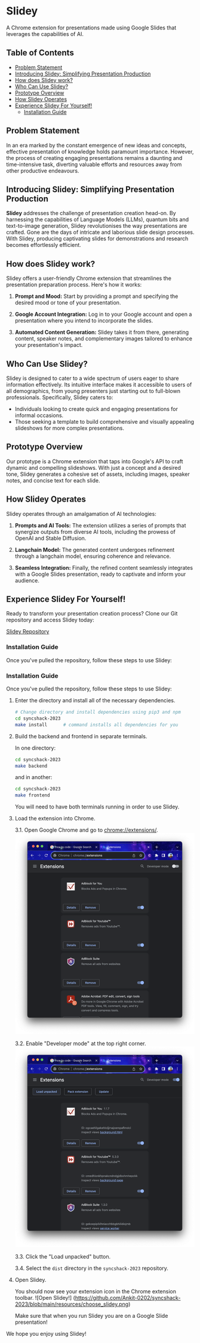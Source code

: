 # Slidey

A Chrome extension for presentations made using Google Slides that leverages the capabilities of AI.

## Table of Contents

- [Problem Statement](#problem-statement)
- [Introducing Slidey: Simplifying Presentation Production](#introducing-slidey-simplifying-presentation-production)
- [How does Slidey work?](#how-does-slidey-work)
- [Who Can Use Slidey?](#who-can-use-slidey)
- [Prototype Overview](#prototype-overview)
- [How Slidey Operates](#how-slidey-operates)
- [Experience Slidey For Yourself!](#experience-slidey-for-yourself)
    - [Installation Guide](#installation-guide)

## Problem Statement

In an era marked by the constant emergence of new ideas and concepts, effective presentation of knowledge holds paramount importance. However, the process of creating engaging presentations remains a daunting and time-intensive task, diverting valuable efforts and resources away from other productive endeavours.

## Introducing Slidey: Simplifying Presentation Production

**Slidey** addresses the challenge of presentation creation head-on. By harnessing the capabilities of Language Models (LLMs), quantum bits and text-to-image generation, Slidey revolutionises the way presentations are crafted. Gone are the days of intricate and laborious slide design processes. With Slidey, producing captivating slides for demonstrations and research becomes effortlessly efficient.

## How does Slidey work?

Slidey offers a user-friendly Chrome extension that streamlines the presentation preparation process. Here's how it works:

1. **Prompt and Mood:** Start by providing a prompt and specifying the desired mood or tone of your presentation.

2. **Google Account Integration:** Log in to your Google account and open a presentation where you intend to incorporate the slides.

3. **Automated Content Generation:** Slidey takes it from there, generating content, speaker notes, and complementary images tailored to enhance your presentation's impact.

## Who Can Use Slidey?

Slidey is designed to cater to a wide spectrum of users eager to share information effectively. Its intuitive interface makes it accessible to users of all demographics, from young presenters just starting out to full-blown professionals. Specifically, Slidey caters to:

- Individuals looking to create quick and engaging presentations for informal occasions.
- Those seeking a template to build comprehensive and visually appealing slideshows for more complex presentations.

## Prototype Overview

Our prototype is a Chrome extension that taps into Google's API to craft dynamic and compelling slideshows. With just a concept and a desired tone, Slidey generates a cohesive set of assets, including images, speaker notes, and concise text for each slide.

## How Slidey Operates

Slidey operates through an amalgamation of AI technologies:

1. **Prompts and AI Tools:** The extension utilizes a series of prompts that synergize outputs from diverse AI tools, including the prowess of OpenAI and Stable Diffusion.

2. **Langchain Model:** The generated content undergoes refinement through a langchain model, ensuring coherence and relevance.

3. **Seamless Integration:** Finally, the refined content seamlessly integrates with a Google Slides presentation, ready to captivate and inform your audience.

## Experience Slidey For Yourself!

Ready to transform your presentation creation process? Clone our Git repository and access Slidey today:

[Slidey Repository](https://github.com/Ankit-0202/syncshack-2023.git)

### Installation Guide

Once you've pulled the repository, follow these steps to use Slidey:

### Installation Guide

Once you've pulled the repository, follow these steps to use Slidey:

1. Enter the directory and install all of the necessary dependencies.

    ```bash
    # Change directory and install dependencies using pip3 and npm
    cd syncshack-2023
    make install      # command installs all dependencies for you
    ```

2. Build the backend and frontend in separate terminals.

    In one directory:

    ```bash
    cd syncshack-2023
    make backend
    ```

    and in another:

    ```bash
    cd syncshack-2023
    make frontend
    ```

    You will need to have both terminals running in order to use Slidey.

3. Load the extension into Chrome.

    3.1. Open Google Chrome and go to [chrome://extensions/](chrome://extensions/).
    ![Extensions page on Google Chrome](https://github.com/Ankit-0202/syncshack-2023/blob/main/resources/extensions_page.png)

    3.2. Enable "Developer mode" at the top right corner.
    ![Developer tools on the extensions page for Chrome](https://github.com/Ankit-0202/syncshack-2023/blob/main/resources/dev_tools.png)

    3.3. Click the "Load unpacked" button.

    3.4. Select the `dist` directory in the `syncshack-2023` repository.

4. Open Slidey.

    You should now see your extension icon in the Chrome extension toolbar.
    ![Open Slidey!] (https://github.com/Ankit-0202/syncshack-2023/blob/main/resources/choose_slidey.png)

    Make sure that when you run Slidey you are on a Google Slide presentation!

We hope you enjoy using Slidey!